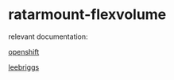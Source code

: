# ratarmount-flexvolume
relevant documentation:

[openshift](https://docs.openshift.com/container-platform/3.11/install_config/persistent_storage/persistent_storage_flex_volume.html)

[leebriggs](http://leebriggs.co.uk/blog/2017/03/12/kubernetes-flexvolumes.html)
